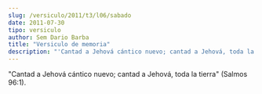 ```yaml
---
slug: /versiculo/2011/t3/l06/sabado
date: 2011-07-30
tipo: versiculo
author: Sem Dario Barba
title: "Versiculo de memoria"
description: "'Cantad a Jehová cántico nuevo; cantad a Jehová, toda la tierra' (Salmos 96:1)."
---
```


"Cantad a Jehová cántico nuevo; cantad a Jehová, toda la tierra" (Salmos 96:1).
